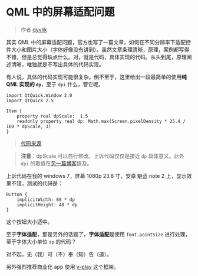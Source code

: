 # QML 中的屏幕适配问题

> 作者 [qyvlik](http://blog.qyvlik.space)

其实 QML 中的屏幕适配问题，官方也写了一篇文章，如何在不同分辨率下适配控件大小和图片大小（字体好像没有讲到）。虽然文章条理清晰，原理，案例都写得不错，但是总觉得缺点什么。对，就是代码，具体实现的代码。从头到尾，原理阐述清晰，唯独就是不写出具体的代码实现。

有人说，具体的代码实现可能很复杂。倒不至于，这里给出一段最简单的使用**纯 QML 实现的 `dp`**，至于 `dpi` 什么，管它呢。

```
import QtQuick.Window 2.0
import QtQuick 2.5

Item {
    property real dpScale:  1.5
    readonly property real dp: Math.max(Screen.pixelDensity * 25.4 / 160 * dpScale, 1)
}
```

> [代码来源](https://github.com/qyvlik/Sparrow.2/blob/master/src/Sparrow/Private/Container.qml#L25)

> **注意**：dpScale 可以自行修改。上诉代码仅仅是接近 `dp` 具体意义。此外 `dpi` 的取值在[另一篇博客](http://blog.csdn.net/qyvlik/article/details/51226005#t1)提及。

上诉代码在我的 windows 7，屏幕 1080p 23.8 寸，安卓 魅蓝 note 2 上，显示效果不错，测试的代码是：

```
Button {
    implicitWidth: 88 * dp
    implicitHeight: 48 * dp
}
```

这个按钮大小适中。

至于**字体适配**，那是另外的话题了，**字体适配**是使用 `font.pointSize` 进行处理，至于字体大小单位 `sp` 的代码？

对不起，无（我）可（不）奉（知）告（道）。

另外强烈推荐商业化 app 使用 [v-play](http://v-play.net/) 这个框架。